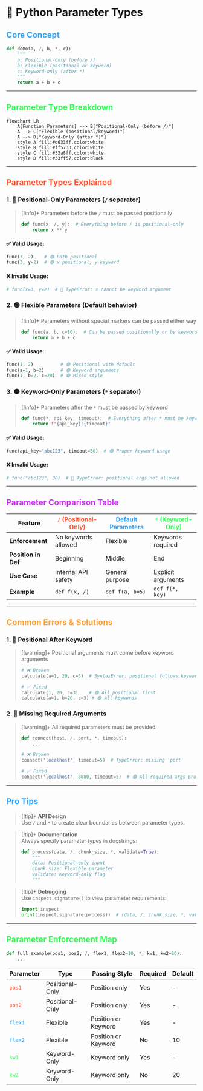 # 🎯 Python Parameter Types

## <span style="color: #33a8ff;">Core Concept</span>

```python
def demo(a, /, b, *, c):
    """
    a: Positional-only (before /)
    b: Flexible (positional or keyword)
    c: Keyword-only (after *)
    """
    return a + b + c
```

---

## <span style="color: #33ff57;">Parameter Type Breakdown</span>

```mermaid
flowchart LR
    A[Function Parameters] --> B["Positional-Only (before /)"]
    A --> C["Flexible (positional/keyword)"]
    A --> D["Keyword-Only (after *)"]
    style A fill:#d633ff,color:white
    style B fill:#ff5733,color:white
    style C fill:#33a8ff,color:white
    style D fill:#33ff57,color:black
```

---

## <span style="color: #ff5733;">Parameter Types Explained</span>

### 1. 🔵 **Positional-Only Parameters** (`/` separator)

> [!info]+ Parameters before the `/` must be passed positionally
>
> ```python
> def func(x, /, y):  # Everything before / is positional-only
>     return x ** y
> ```

#### ✅ Valid Usage:
```python
func(3, 2)    # 🟢 Both positional
func(3, y=2)  # 🟢 x positional, y keyword
```

#### ❌ Invalid Usage:
```python
# func(x=3, y=2)  # 🔴 TypeError: x cannot be keyword argument
```

### 2. 🟢 **Flexible Parameters** (Default behavior)

> [!info]+ Parameters without special markers can be passed either way
>
> ```python
> def func(a, b, c=10):  # Can be passed positionally or by keyword
>     return a + b + c
> ```

#### ✅ Valid Usage:
```python
func(1, 2)          # 🟢 Positional with default
func(a=1, b=2)      # 🟢 Keyword arguments
func(1, b=2, c=20)  # 🟢 Mixed style
```

### 3. 🟠 **Keyword-Only Parameters** (`*` separator)

> [!info]+ Parameters after the `*` must be passed by keyword
>
> ```python
> def func(*, api_key, timeout):  # Everything after * must be keyword
>     return f"{api_key}:{timeout}"
> ```

#### ✅ Valid Usage:
```python
func(api_key="abc123", timeout=30)  # 🟢 Proper keyword usage
```

#### ❌ Invalid Usage:
```python
# func("abc123", 30)  # 🔴 TypeError: positional args not allowed
```

---

## <span style="color: #d633ff;">Parameter Comparison Table</span>

| Feature | <span style="color: #ff5733;">`/` (Positional-Only)</span> | <span style="color: #33a8ff;">Default Parameters</span> | <span style="color: #33ff57;">`*` (Keyword-Only)</span> |
|---------|------------------------------------------------------------|--------------------------------------------------------|--------------------------------------------------------|
| **Enforcement** | No keywords allowed | Flexible | Keywords required |
| **Position in Def** | Beginning | Middle | End |
| **Use Case** | Internal API safety | General purpose | Explicit arguments |
| **Example** | `def f(x, /)` | `def f(a, b=5)` | `def f(*, key)` |

---

## <span style="color: #ff9f33;">Common Errors & Solutions</span>

### 1. 🔴 **Positional After Keyword**

> [!warning]+ Positional arguments must come before keyword arguments
>
> ```python
> # ❌ Broken
> calculate(a=1, 20, c=3)  # SyntaxError: positional follows keyword
>
> # ✅ Fixed
> calculate(1, 20, c=3)    # 🟢 All positional first
> calculate(a=1, b=20, c=3) # 🟢 All keywords
> ```

### 2. 🔴 **Missing Required Arguments**

> [!warning]+ All required parameters must be provided
>
> ```python
> def connect(host, /, port, *, timeout):
>     ...
>
> # ❌ Broken
> connect('localhost', timeout=5)  # TypeError: missing 'port'
>
> # ✅ Fixed
> connect('localhost', 8080, timeout=5)  # 🟢 All required args provided
> ```

---

## <span style="color: #33a8ff;">Pro Tips</span>

> [!tip]+ **API Design**  
> Use `/` and `*` to create clear boundaries between parameter types.

> [!tip]+ **Documentation**  
> Always specify parameter types in docstrings:
>
> ```python
> def process(data, /, chunk_size, *, validate=True):
>     """
>     data: Positional-only input
>     chunk_size: Flexible parameter
>     validate: Keyword-only flag
>     """
> ```

> [!tip]+ **Debugging**  
> Use `inspect.signature()` to view parameter requirements:
>
> ```python
> import inspect
> print(inspect.signature(process))  # (data, /, chunk_size, *, validate=True)
> ```

---

## <span style="color: #33ff57;">Parameter Enforcement Map</span>

```python
def full_example(pos1, pos2, /, flex1, flex2=10, *, kw1, kw2=20):
    ...
```

| Parameter | Type | Passing Style | Required | Default |
|-----------|------|---------------|----------|---------|
| <span style="color: #ff5733;">`pos1`</span> | Positional-Only | Position only | Yes | - |
| <span style="color: #ff5733;">`pos2`</span> | Positional-Only | Position only | Yes | - |
| <span style="color: #33a8ff;">`flex1`</span> | Flexible | Position or Keyword | Yes | - |
| <span style="color: #33a8ff;">`flex2`</span> | Flexible | Position or Keyword | No | 10 |
| <span style="color: #33ff57;">`kw1`</span> | Keyword-Only | Keyword only | Yes | - |
| <span style="color: #33ff57;">`kw2`</span> | Keyword-Only | Keyword only | No | 20 |

